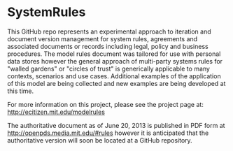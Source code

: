 SystemRules
===========

This GitHub repo represents an experimental approach to iteration and document version management for system rules, agreements and associated documents or records including legal, policy and business procedures.  The model rules document was tailored for use with personal data stores however the general approach of multi-party systems rules for "walled gardens" or "circles of trust" is generically applicable to many contexts, scenarios and use cases.  Additional examples of the application of this model are being collected and new examples are being developed at this time.  

For more information on this project, please see the project page at: http://ecitizen.mit.edu/modelrules

The authoritative document as of June 20, 2013 is published in PDF form at http://openpds.media.mit.edu/#rules  however it is anticipated that the authoritative version will soon be located at a GitHub repository.  

